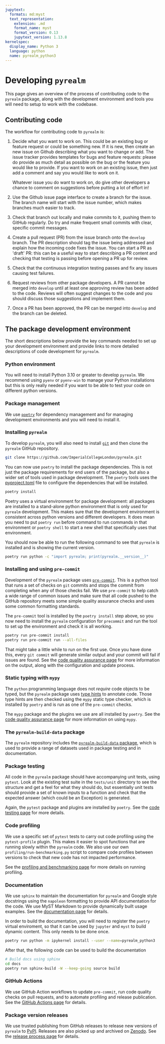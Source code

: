 ```yaml
---
jupytext:
  formats: md:myst
  text_representation:
    extension: .md
    format_name: myst
    format_version: 0.13
    jupytext_version: 1.13.8
kernelspec:
  display_name: Python 3
  language: python
  name: pyrealm_python3
---
```


# Developing `pyrealm`

This page gives an overview of the process of contributing code to the `pyrealm`
package, along with the development environment and tools you will need to setup to work
with the codebase.

## Contributing code

The workflow for contributing code to `pyrealm` is:

1. Decide what you want to work on. This could be an existing bug or feature request or
   could be something new. If it is new, then create an new issue on Github describing
   what you want to change or add. The issue tracker provides templates for bugs and
   feature requests: please do provide as much detail as possible on the bug or the
   feature you would like to provide. If you want to work on an existing issue, then
   just add a comment and say you would like to work on it.

   Whatever issue you do want to work on, do give other developers a chance to comment
   on suggestions before putting a lot of effort in!

1. Use the Github issue page interface to create a branch for the issue. The branch name
   will start with the issue number, which makes branches much easier to track.

1. Check that branch out locally and make commits to it, pushing them to GitHub
   regularly. Do try and make frequent small commits with clear, specific commit
   messages.

1. Create a pull request (PR) from the issue branch onto the `develop` branch. The PR
   description should tag the issue being addressed and explain how the incoming code
   fixes the issue. You can start a PR as 'draft' PR: this can be a useful way to start
   describing a PR content and checking that testing is passing before opening a PR up
   for review.

1. Check that the continuous integration testing passes and fix any issues causing test
   failures.

1. Request reviews from other package developers. A PR cannot be merged into `develop`
   until at least one approving review has been added to the code. Reviews will often
   suggest changes to the code and you should discuss those suggestions and implement
   them.

1. Once a PR has been approved, the PR can be merged into `develop` and the branch can
   be deleted.

## The package development environment

The short descriptions below provide the key commands needed to set up your development
environment and provide links to more detailed descriptions of code development for
`pyrealm`.

### Python environment

You will need to install Python 3.10 or greater to develop `pyrealm`. We recommend using
`pyenv` or `pyenv-win` to manage your Python installations but this is only really
needed if you want to be able to test your code on different python versions.

### Package management

We use [`poetry`](https://python-poetry.org/docs/#installation) for dependency
management and for managing development environments and you will need to install it.

### Installing `pyrealm`

To develop `pyrealm`, you will also need to install [`git`](https://git-scm.com/) and
then clone the `pyrealm` GitHub repository.

```sh
git clone https://github.com/ImperialCollegeLondon/pyrealm.git
```

You can now use `poetry` to install the package dependencies. This is not just the
package requirements for end users of the package, but also a wider set of tools used in
package development. The `poetry` tools uses the
[pyproject.toml](https://github.com/ImperialCollegeLondon/pyrealm/blob/develop/pyproject.toml)
file to configure the dependencies that will be installed.

```bash
poetry install
```

Poetry uses a virtual environment for package development: all packages are installed to
a stand-alone python environment that is only used for `pyrealm` development. This makes
sure that the development environment is consistent across python versions and different
developers. It does mean you need to put `poetry run` before command to run commands in
that environment or `poetry shell` to start a new shell that specifically uses that
environment.

You should now be able to run the following command to see that `pyrealm` is installed
and is showing the current version.

```sh
poetry run python -c "import pyrealm; print(pyrealm.__version__)"
```

### Installing and using `pre-commit`

Development of the `pyrealm` package uses [`pre-commit`](https://pre-commit.com/). This
is a python tool that runs a set of checks on `git` commits and stops the commit from
completing when any of those checks fail. We use `pre-commit` to help catch a wide range
of common issues and make sure that all code pushed to the GitHub repository meets some
simple quality assurance checks and uses some common formatting standards.

The `pre-commit` tool is installed by the `poetry install` step above, so you now need
to install the `pyrealm` configuration for `precommit` and run the tool to set up the
environment and check it is all working.

```sh
poetry run pre-commit install
poetry run pre-commit run --all-files
```

That might take a little while to run on the first use. Once you have done this, every
`git commit` will generate similar output and your commit will fail if issues are found.
See the [code quality assurance page](./code_qa_and_typing.md) for more information on
the output, along with the configuration and update process.

### Static typing with `mypy`

The `python` programming language does not _require_ code objects to be typed, but the
`pyrealm` package uses [type hints](https://peps.python.org/pep-0484/) to annotate code.
Those type hints are then checked using the `mypy` static type checker, which is
installed by `poetry` and is run as one of the `pre-commit` checks.

The `mypy` package and the plugins we use are all installed by `poetry`. See the [code
quality assurance page](./code_qa_and_typing.md) for more information on using `mypy`.

### The `pyrealm-build-data` package

The `pyrealm` repository includes the [`pyrealm-build-data`
package](./pyrealm_build_data.md), which is used to provide a range of datasets used in
package testing and in documentation.

### Package testing

All code in the `pyrealm` package should have accompanying unit tests, using `pytest`.
Look at the existing test suite in the `tests/unit` directory to see the structure and
get a feel for what they should do, but essentially unit tests should provide a set of
known inputs to a function and check that the expected answer (which could be an
Exception) is generated.

Again, the `pytest` package and plugins are installed by `poetry`. See the [code testing
page](./code_testing.md) for more details.

### Code profiling

We use a specific set of `pytest` tests to carry out code profiling using
the `pytest-profile` plugin. This makes it easier to spot functions that are running
slowly within the `pyrealm` code. We also use our own `profiling/run-benchmarking.py`
script to compare code profiles between versions to check that new code has not impacted
performance.

See the [profiling and benchmarking page](./profiling_and_benchmarking.md) for more
details on running profiling.

### Documentation

We use `sphinx` to maintain the documentation for `pyrealm` and Google style docstrings
using the `napoleon` formatting to provide API documentation for the code. We use MyST
Markdown to provide dynamically built usage examples. See the [documentation
page](./documentation.md) for details.

In order to build the documentation, you will need to register the `poetry` virtual
enviroment, so that it can be used by `jupyter` and `myst` to build dynamic content.
This only needs to be done once.

```bash
poetry run python -m ipykernel install --user --name=pyrealm_python3
```

After that, the following code can be used to build the documentation

```bash
# Build docs using sphinx
cd docs
poetry run sphinx-build -W --keep-going source build
```

### GitHub Actions

We use GitHub Action workflows to update `pre-commit`, run code quality checks on pull
requests, and to automate profiling and release publication. See the [GitHub Actions
page](./github_actions.md) for details.

### Package version releases

We use trusted publishing from GitHub releases to release new versions of `pyrealm` to
[PyPI](https://pypi.org/project/pyrealm/). Releases are also picked up and archived on
[Zenodo](https://doi.org/10.5281/zenodo.8366847). See the [release process
page](./release_process.md) for details.
